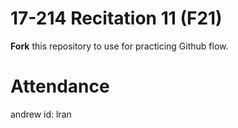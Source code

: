 # 17-214 Recitation 11 (F21)
**Fork** this repository to use for practicing Github flow.

# Attendance
andrew id: lran